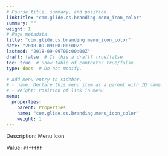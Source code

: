 ```yaml
---
# Course title, summary, and position.
linktitle: "com.glide.cs.branding.menu_icon_color"
summary: ""
weight: 1
# Page metadata.
title: "com.glide.cs.branding.menu_icon_color"
date: "2018-09-09T00:00:00Z"
lastmod: "2018-09-09T00:00:00Z"
draft: false  # Is this a draft? true/false
toc: true  # Show table of contents? true/false
type: docs  # Do not modify.

# Add menu entry to sidebar.
# - name: Declare this menu item as a parent with ID name.
# - weight: Position of link in menu.
menu:
  properties:
    parent: Properties
    name: "com.glide.cs.branding.menu_icon_color"
    weight: 1
---
```


Description: Menu Icon


Value: `#ffffff`